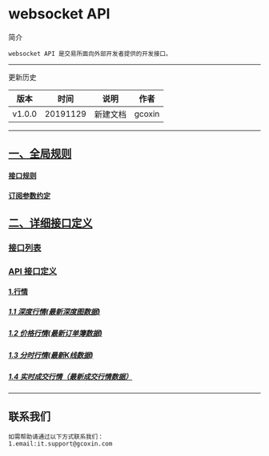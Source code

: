 # websocket API

简介

```
websocket API 是交易所面向外部开发者提供的开发接口。
```

------

更新历史

| 版本        | 时间       | 说明          | 作者     |
| --------- | -------- | ----------- | ------ |
| v1.0.0 | 20191129 | 新建文档        | gcoxin |

------

## [一、全局规则](https://github.com/gcoxin/Websocket-API-docs-CN/wiki#%E4%B8%80%E5%85%A8%E5%B1%80%E8%A7%84%E5%88%99)

#### [接口规则](https://github.com/gcoxin/Websocket-API-docs-CN/wiki#%E6%8E%A5%E5%8F%A3%E8%A7%84%E5%88%99)

#### [订阅参数约定](https://github.com/gcoxin/Websocket-API-docs-CN/wiki#%E8%AE%A2%E9%98%85%E5%8F%82%E6%95%B0%E7%BA%A6%E5%AE%9A)

## [二、详细接口定义](https://github.com/gcoxin/Websocket-API-docs-CN/wiki#%E4%BA%8C%E8%AF%A6%E7%BB%86%E6%8E%A5%E5%8F%A3%E5%AE%9A%E4%B9%89)

### [接口列表](https://github.com/gcoxin/Websocket-API-docs-CN/wiki#%E6%8E%A5%E5%8F%A3%E5%88%97%E8%A1%A8)

### [API 接口定义](https://github.com/gcoxin/Websocket-API-docs-CN/wiki#api-%E6%8E%A5%E5%8F%A3%E5%AE%9A%E4%B9%89)

#### [1.行情](https://github.com/gcoxin/Websocket-API-docs-CN/wiki#1%E8%A1%8C%E6%83%85)

##### [1.1 深度行情(最新深度图数据)](https://github.com/gcoxin/Websocket-API-docs-CN/wiki#11-%E6%B7%B1%E5%BA%A6%E8%A1%8C%E6%83%85%E6%9C%80%E6%96%B0%E6%B7%B1%E5%BA%A6%E5%9B%BE%E6%95%B0%E6%8D%AE)

##### [1.2 价格行情(最新订单簿数据)](https://github.com/gcoxin/Websocket-API-docs-CN/wiki#12-%E4%BB%B7%E6%A0%BC%E8%A1%8C%E6%83%85%E6%9C%80%E6%96%B0%E8%AE%A2%E5%8D%95%E7%B0%BF%E6%95%B0%E6%8D%AE)

##### [1.3 分时行情(最新K线数据)](https://github.com/gcoxin/Websocket-API-docs-CN/wiki#13-%E5%88%86%E6%97%B6%E8%A1%8C%E6%83%85%E6%9C%80%E6%96%B0k%E7%BA%BF%E6%95%B0%E6%8D%AE)

##### [1.4 实时成交行情（最新成交行情数据）](https://github.com/gcoxin/Websocket-API-docs-CN/wiki#14-%E5%AE%9E%E6%97%B6%E6%88%90%E4%BA%A4%E8%A1%8C%E6%83%85%E6%9C%80%E6%96%B0%E6%88%90%E4%BA%A4%E8%A1%8C%E6%83%85%E6%95%B0%E6%8D%AE)

------

## 联系我们

```
如需帮助请通过以下方式联系我们：
1.email:it.support@gcoxin.com 
```

